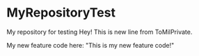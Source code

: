 # MyRepositoryTest
My repository for testing
Hey! This is new line from ToMilPrivate.

My new feature code here:
"This is my new feature code!"
